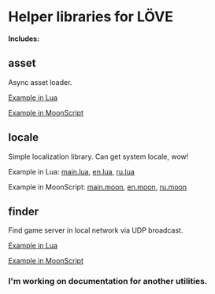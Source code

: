 # Helper libraries for LÖVE

**Includes:** 

## asset
Async asset loader.

[Example in Lua](https://github.com/malyutinegor/hlp/blob/master/examples/asset/init.lua)

[Example in MoonScript](https://github.com/malyutinegor/hlp/blob/master/examples/asset/init.moon)

## locale
Simple localization library. Can get system locale, wow!

Example in Lua: [main.lua](https://github.com/malyutinegor/hlp/blob/master/examples/locale/init.lua), [en.lua](https://github.com/malyutinegor/hlp/blob/master/examples/locale/en.lua), [ru.lua](https://github.com/malyutinegor/hlp/blob/master/examples/locale/ru.lua)

Example in MoonScript: [main.moon](https://github.com/malyutinegor/hlp/blob/master/examples/locale/init.moon), [en.moon](https://github.com/malyutinegor/hlp/blob/master/examples/locale/en.moon), [ru.moon](https://github.com/malyutinegor/hlp/blob/master/examples/locale/ru.moon)

## finder
Find game server in local network via UDP broadcast.

[Example in Lua](https://github.com/malyutinegor/hlp/blob/master/examples/finder/init.lua)

[Example in MoonScript](https://github.com/malyutinegor/hlp/blob/master/examples/finder/init.moon)

### I'm working on documentation for another utilities.
